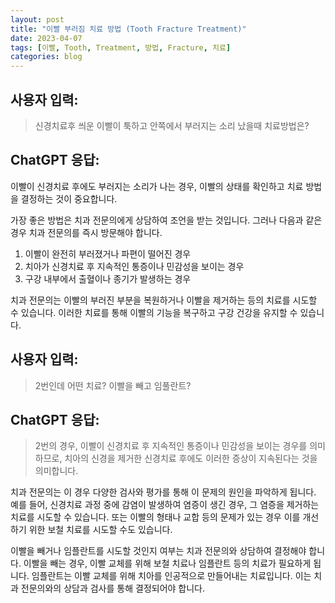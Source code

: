 ```yaml
---
layout: post
title: "이빨 부러짐 치료 방법 (Tooth Fracture Treatment)"
date: 2023-04-07
tags: [이빨, Tooth, Treatment, 방법, Fracture, 치료]
categories: blog
---
```


## 사용자 입력:
> 신경치료후 씌운 이빨이 툭하고 안쪽에서 부러지는 소리 났을때 치료방법은?

## ChatGPT 응답:
> 

이빨이 신경치료 후에도 부러지는 소리가 나는 경우, 이빨의 상태를 확인하고 치료 방법을 결정하는 것이 중요합니다. 

가장 좋은 방법은 치과 전문의에게 상담하여 조언을 받는 것입니다. 그러나 다음과 같은 경우 치과 전문의를 즉시 방문해야 합니다.

1. 이빨이 완전히 부러졌거나 파편이 떨어진 경우
2. 치아가 신경치료 후 지속적인 통증이나 민감성을 보이는 경우
3. 구강 내부에서 출혈이나 종기가 발생하는 경우

치과 전문의는 이빨의 부러진 부분을 복원하거나 이빨을 제거하는 등의 치료를 시도할 수 있습니다. 이러한 치료를 통해 이빨의 기능을 복구하고 구강 건강을 유지할 수 있습니다.

## 사용자 입력:
> 2번인데 어떤 치료? 이빨을 빼고 임풀란트?

## ChatGPT 응답:
> 2번의 경우, 이빨이 신경치료 후 지속적인 통증이나 민감성을 보이는 경우를 의미하므로, 치아의 신경을 제거한 신경치료 후에도 이러한 증상이 지속된다는 것을 의미합니다.

치과 전문의는 이 경우 다양한 검사와 평가를 통해 이 문제의 원인을 파악하게 됩니다. 예를 들어, 신경치료 과정 중에 감염이 발생하여 염증이 생긴 경우, 그 염증을 제거하는 치료를 시도할 수 있습니다. 또는 이빨의 형태나 교합 등의 문제가 있는 경우 이를 개선하기 위한 보철 치료를 시도할 수도 있습니다.

이빨을 빼거나 임플란트를 시도할 것인지 여부는 치과 전문의와 상담하여 결정해야 합니다. 이빨을 빼는 경우, 이빨 교체를 위해 보철 치료나 임플란트 등의 치료가 필요하게 됩니다. 임플란트는 이빨 교체를 위해 치아를 인공적으로 만들어내는 치료입니다. 이는 치과 전문의와의 상담과 검사를 통해 결정되어야 합니다.

